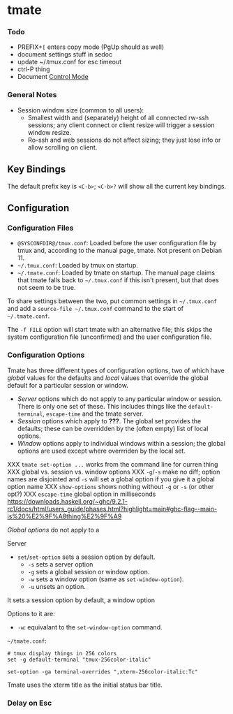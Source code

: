 tmate
=====

### Todo

- PREFIX+`[` enters copy mode (PgUp should as well)
- document settings stuff in sedoc
- update ~/.tmux.conf for esc timeout
- ctrl-P thing
- Document [Control Mode][cmode]

### General Notes

- Session window size (common to all users):
  - Smallest width and (separately) height of all connected rw-ssh
    sessions; any client connect or client resize will trigger a session
    window resize.
  - Ro-ssh and web sessions do not affect sizing; they just lose info or
    allow scrolling on client.


Key Bindings
------------

The default prefix key is `<C-b>`; `<C-b>?` will show all the current key
bindings.


Configuration
-------------

### Configuration Files

- `@SYSCONFDIR@/tmux.conf`: Loaded before the user configuration file by
  tmux and, according to the manual page, tmate. Not present on Debian 11.
- `~/.tmux.conf`: Loaded by tmux on startup.
- `~/.tmate.conf`: Loaded by tmate on startup. The manual page claims that
  tmate falls back to `~/.tmux.conf` if this isn't present, but that does
  not seem to be true.

To share settings between the two, put common settings in `~/.tmux.conf`
and add a `source-file ~/.tmux.conf` command to the start of
`~/.tmate.conf`.

The `-f FILE` option will start tmate with an alternative file; this skips
the system configuration file (unconfirmed) and the user configuration
file.

### Configuration Options

Tmate has three different types of configuration options, two of which have
_global_ values for the defaults and _local_ values that override the
global default for a particular session or window.
- _Server_ options which do not apply to any particular window or session.
  There is only one set of these. This includes things like the
  `default-terminal`, `escape-time` and the tmate server.
- _Session_ options which apply to __???__. The global set provides the
  defaults; these can be overridden by the (often empty) list of local
  options.
- _Window_ options apply to individual windows within a session; the global
  options are used except where overrriden by the local set.

XXX `tmate set-option ...` works from the command line for curren thing
XXX global vs. session vs. window options
XXX `-g`/`-s` make no diff; option names are disjointed and `-s` will
  set a global option if you give it a global option name
XXX `show-options` shows nothing without `-g` or `-s` (or other opt?)
XXX `escape-time` global option in milliseconds
https://downloads.haskell.org/~ghc/9.2.1-rc1/docs/html/users_guide/phases.html?highlight=main#ghc-flag--main-is%20%E2%9F%A8thing%E2%9F%A9

_Global options_ do not apply to a 

Server

- `set`/`set-option` sets a session option by default.
  - `-s` sets a server option
  - `-g` sets a global session or window option.
  - `-w` sets a window option (same as `set-window-option`).
  - `-u` unsets an option.

It sets a session option by
default, a window option 

Options to it are:
- `-w`: equivalant to the `set-window-option` command.


`~/tmate.conf`:

    # tmux display things in 256 colors
    set -g default-terminal "tmux-256color-italic"

    set-option -ga terminal-overrides ",xterm-256color-italic:Tc"

Tmate uses the xterm title as the initial status bar title.

### Delay on Esc



<!-------------------------------------------------------------------->
[cmode]: https://github.com/tmux/tmux/wiki/Control-Mode
[delay]: https://www.reddit.com/r/vim/comments/40257u/delay_on_esc_with_tmux_and_vim/
